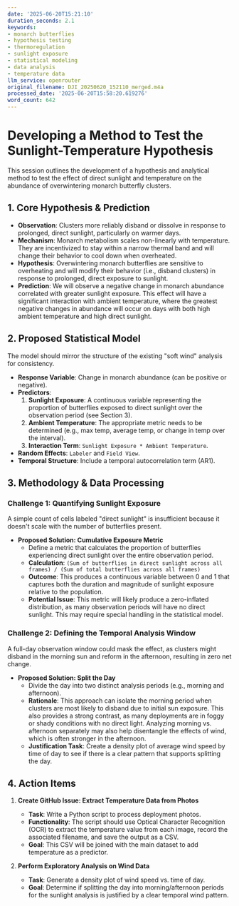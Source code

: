 ```yaml
---
date: '2025-06-20T15:21:10'
duration_seconds: 2.1
keywords:
- monarch butterflies
- hypothesis testing
- thermoregulation
- sunlight exposure
- statistical modeling
- data analysis
- temperature data
llm_service: openrouter
original_filename: DJI_20250620_152110_merged.m4a
processed_date: '2025-06-20T15:58:20.619276'
word_count: 642
---
```

# Developing a Method to Test the Sunlight-Temperature Hypothesis

This session outlines the development of a hypothesis and analytical method to test the effect of direct sunlight and temperature on the abundance of overwintering monarch butterfly clusters.

## 1. Core Hypothesis & Prediction

*   **Observation**: Clusters more reliably disband or dissolve in response to prolonged, direct sunlight, particularly on warmer days.
*   **Mechanism**: Monarch metabolism scales non-linearly with temperature. They are incentivized to stay within a narrow thermal band and will change their behavior to cool down when overheated.
*   **Hypothesis**: Overwintering monarch butterflies are sensitive to overheating and will modify their behavior (i.e., disband clusters) in response to prolonged, direct exposure to sunlight.
*   **Prediction**: We will observe a negative change in monarch abundance correlated with greater sunlight exposure. This effect will have a significant interaction with ambient temperature, where the greatest negative changes in abundance will occur on days with both high ambient temperature and high direct sunlight.

## 2. Proposed Statistical Model

The model should mirror the structure of the existing "soft wind" analysis for consistency.

*   **Response Variable**: Change in monarch abundance (can be positive or negative).
*   **Predictors**:
    1.  **Sunlight Exposure**: A continuous variable representing the proportion of butterflies exposed to direct sunlight over the observation period (see Section 3).
    2.  **Ambient Temperature**: The appropriate metric needs to be determined (e.g., max temp, average temp, or change in temp over the interval).
    3.  **Interaction Term**: `Sunlight Exposure * Ambient Temperature`.
*   **Random Effects**: `Labeler` and `Field View`.
*   **Temporal Structure**: Include a temporal autocorrelation term (AR1).

## 3. Methodology & Data Processing

### Challenge 1: Quantifying Sunlight Exposure

A simple count of cells labeled "direct sunlight" is insufficient because it doesn't scale with the number of butterflies present.

*   **Proposed Solution: Cumulative Exposure Metric**
    *   Define a metric that calculates the proportion of butterflies experiencing direct sunlight over the entire observation period.
    *   **Calculation**: `(Sum of butterflies in direct sunlight across all frames) / (Sum of total butterflies across all frames)`
    *   **Outcome**: This produces a continuous variable between 0 and 1 that captures both the duration and magnitude of sunlight exposure relative to the population.
    *   **Potential Issue**: This metric will likely produce a zero-inflated distribution, as many observation periods will have no direct sunlight. This may require special handling in the statistical model.

### Challenge 2: Defining the Temporal Analysis Window

A full-day observation window could mask the effect, as clusters might disband in the morning sun and reform in the afternoon, resulting in zero net change.

*   **Proposed Solution: Split the Day**
    *   Divide the day into two distinct analysis periods (e.g., morning and afternoon).
    *   **Rationale**: This approach can isolate the morning period when clusters are most likely to disband due to initial sun exposure. This also provides a strong contrast, as many deployments are in foggy or shady conditions with no direct light. Analyzing morning vs. afternoon separately may also help disentangle the effects of wind, which is often stronger in the afternoon.
    *   **Justification Task**: Create a density plot of average wind speed by time of day to see if there is a clear pattern that supports splitting the day.

## 4. Action Items

1.  **Create GitHub Issue: Extract Temperature Data from Photos**
    *   **Task**: Write a Python script to process deployment photos.
    *   **Functionality**: The script should use Optical Character Recognition (OCR) to extract the temperature value from each image, record the associated filename, and save the output as a CSV.
    *   **Goal**: This CSV will be joined with the main dataset to add temperature as a predictor.

2.  **Perform Exploratory Analysis on Wind Data**
    *   **Task**: Generate a density plot of wind speed vs. time of day.
    *   **Goal**: Determine if splitting the day into morning/afternoon periods for the sunlight analysis is justified by a clear temporal wind pattern.